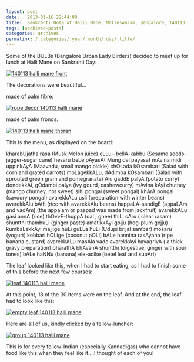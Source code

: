 ```yaml
---
layout: post
date:	2013-01-16 22:44:00
title:  Sankranti Oota at Halli Mane, Malleswaram, Bangalore, 140113
tags: [archived-posts]
categories: archives
permalink: /:categories/:year/:month/:day/:title/
---
```

Some of the BULBs (Bangalore Urban Lady Birders) decided to meet up for lunch at Halli Mane on Sankranti Day:

<a href="http://s1264.photobucket.com/albums/jj483/mnypx/?action=view&amp;current=DSC09486.jpg" target="_blank"><img src="http://i1264.photobucket.com/albums/jj483/mnypx/DSC09486.jpg" border="0" alt="140113 halli mane front"></a>

The decorations were beautiful...

made of palm fibre:

<a href="http://s1264.photobucket.com/albums/jj483/mnypx/?action=view&amp;current=DSC09495.jpg" target="_blank"><img src="http://i1264.photobucket.com/albums/jj483/mnypx/DSC09495.jpg" border="0" alt="rope decor 140113 halli mane"></a>

made of palm fronds:


<a href="http://s1264.photobucket.com/albums/jj483/mnypx/?action=view&amp;current=DSC09502.jpg" target="_blank"><img src="http://i1264.photobucket.com/albums/jj483/mnypx/DSC09502.jpg" border="0" alt="140113 halli mane  thoran"></a>

<lj-cut text="want to see the menu and the leaf?">


This is the menu, as displayed on the board:

kharabUjatha rasa (Musk Melon juice)
eLLu--bellA-kabbu (Sesame seeds-jagger-sugar cane)
hesaru beLe pAyasA( Mung dal payasa)
mAvina midi uppinkAyA (Maavadu, small mango pickle)
chOLada kOsambari (Salad with corn and grated carrots)
moLagekkALu, dAdimba kOsambari (Salad with sprouted green gram and pomegranate)
Alu gaddE palyA (potato curry)
dondekkAi, gOdambi palya (ivy gourd, cashewcurry)
mAvina kAyi chutney (mango chutney, not sweet)
sihi pongal (sweet pongal)
khArA pongal (savoury pongal)
avarekkALu usli (preparation with winter beans)
avarekkAlu bAth (rice with avarekkAlu beans)
happaLA-sandigE (appaLAm and vadAm) (the appalam or paapad was made from jackfruit)
avarekkALu gasi
annA (rice)
thOvvE-thuppA (dal , ghee)
thiLi sAru ( clear rasam)
shuntthi thambuLi (ginger paste)
amatikkAyi gojju (hog-plum gojju)
kumbaLakkAyi majjige huLi 
guLLa huLi (Udupi brijal sambar)
mosaru (yogurt)
kobbari hOLige (coconut pOLi)
bALe hannina rasAyana  (ripe banana custard)
avarekkALu masAla vade
avarekkAyi hayagrIvA ( a thick gravy preparation)
bharathA
bhAvanA shuntthi (digestive; ginger with sour tones)
bALe haNNu (banana)
ele-adike (betel leaf and supAri)

The leaf looked like this, when I had to start eating, as I had to finish some of this before the next few courses:

<a href="http://s1264.photobucket.com/albums/jj483/mnypx/?action=view&amp;current=DSC09509.jpg" target="_blank"><img src="http://i1264.photobucket.com/albums/jj483/mnypx/DSC09509.jpg" border="0" alt="leaf 140113 halli mane"></a>


At this point, 18 of the 30 items were on the leaf. And at the end, the leaf had to look like this:

<a href="http://s1264.photobucket.com/albums/jj483/mnypx/?action=view&amp;current=DSC09513.jpg" target="_blank"><img src="http://i1264.photobucket.com/albums/jj483/mnypx/DSC09513.jpg" border="0" alt="empty leaf 140113 halli mane"></a>

Here are all of us, kindly clicked by a fellow-luncher:

<a href="http://s1264.photobucket.com/albums/jj483/mnypx/?action=view&amp;current=DSC09517.jpg" target="_blank"><img src="http://i1264.photobucket.com/albums/jj483/mnypx/DSC09517.jpg" border="0" alt="group 140113 halli mane"></a>

</lj-cut>

This is for every fellow-Indian (especially Kannadigas) who cannot have food like this when they feel like it....I thought of each of you!
